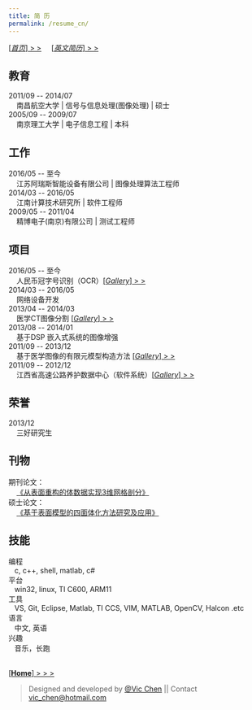 ```yaml
---
title: 简 历
permalink: /resume_cn/
---
```

[[*首页*]  > >](/) &nbsp;  &nbsp; [[*英文简历*]  > >](/resume/)  

教育
---
2011/09 -- 2014/07  
&nbsp; &nbsp; 南昌航空大学 | 信号与信息处理(图像处理) | 硕士  
2005/09 -- 2009/07  
&nbsp; &nbsp; 南京理工大学 | 电子信息工程 | 本科  

工作
---
2016/05 -- 至今  
&nbsp; &nbsp; 江苏阿瑞斯智能设备有限公司 | 图像处理算法工程师  
2014/03 -- 2016/05  
&nbsp; &nbsp; 江南计算技术研究所 | 软件工程师  
2009/05 -- 2011/04  
&nbsp; &nbsp; 精博电子(南京)有限公司 | 测试工程师  

项目
---
2016/05 -- 至今  
&nbsp; &nbsp; 人民币冠字号识别（OCR）[[*Gallery*]  > >](/projects/project-03)  
2014/03 -- 2016/05  
&nbsp; &nbsp; 网络设备开发  
2013/04 -- 2014/03    
&nbsp; &nbsp; 医学CT图像分割 [[*Gallery*]  > >](/projects/project-04)  
2013/08 -- 2014/01  
&nbsp; &nbsp; 基于DSP 嵌入式系统的图像增强  
2011/09 -- 2013/12  
&nbsp; &nbsp; 基于医学图像的有限元模型构造方法 [[*Gallery*]  > >](/projects/project-01)  
2011/09 -- 2012/12  
&nbsp; &nbsp; 江西省高速公路养护数据中心（软件系统）[[*Gallery*]  > >](/projects/project-02) 

荣誉
---
2013/12  
&nbsp; &nbsp; 三好研究生

刊物
---
期刊论文：  
&nbsp; &nbsp; [《从表面重构的体数据实现3维网格剖分》](http://www.cjig.cn/jig/ch/reader/view_abstract.aspx?file_no=20140516&flag=1)  
硕士论文：  
&nbsp; &nbsp; [《基于表面模型的四面体化方法研究及应用》](http://d.wanfangdata.com.cn/Thesis/D569748)

技能
---
编程   
&nbsp;&nbsp; c, c++, shell, matlab, c#  
平台  
&nbsp;&nbsp; win32, linux, TI C600, ARM11  
工具  
&nbsp;&nbsp; VS, Git, Eclipse, Matlab, TI CCS, VIM, MATLAB, OpenCV, Halcon .etc  
语言    
&nbsp;&nbsp; 中文, 英语  
兴趣    
&nbsp;&nbsp; 音乐，长跑

&nbsp;  
[[**Home**]  > > >](/)   

>Designed and developed by [@Vic Chen](http://blog.csdn.net/k_shmily) \|\| Contact <a href="mailto:vic_chen@hotmail.com" class="email" title="联系邮箱">vic_chen@hotmail.com</a>
